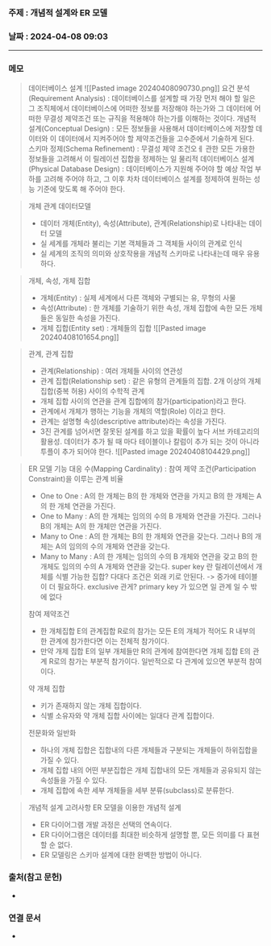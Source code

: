 ### 주제 : 개념적 설계와 ER 모델

### 날짜 : 2024-04-08 09:03
----
### 메모
> 데이터베이스 설계
> ![[Pasted image 20240408090730.png]]
> 요건 분석(Requirement Analysis) : 데이터베이스를 설계할 때 가장 먼저 해야 할 일은 그 조직체에서 데이터베이스에 어떠한 정보를 저장해야 하는가와 그 데이터에 어떠한 무결성 제약조건 또는 규직을 적용해야 하는가를 이해하는 것이다.
> 개념적 설계(Conceptual Design) : 모든 정보들을 사용해서 데이터베이스에 저장할 데이터와 이 데이터에서 지켜주어야 할 제약조건들을 고수준에서 기술하게 된다.
> 스키마 정제(Schema Refinement) : 무결성 제약 조건오ㅔ 관한 모든 가용한 정보들을 고려해서 이 릴레이션 집합을 정제하는 일
> 물리적 데이터베이스 설계(Physical Database Design) : 데이터베이스가 지원해 주어야 할 예상 작업 부하를 고려해 주어야 하고, 그 이후 차차 데이터베이스 설계를 정제하여 원하는 성능 기준에 맞도록 해 주어야 한다.

> 개체 관계 데이터모델
> 	- 데이터 개체(Entity), 속성(Attribute), 관계(Relationship)로 나타내는 데이터 모델
> 	- 실 세계를 개체라 불리는 기본 객체들과 그 객체들 사이의 관계로 인식
> 	- 실 세계의 조직의 의미와 상호작용을 개념적 스키마로 나타내는데 매우 유용하다.

> 개체, 속성, 개체 집합
> 	- 개체(Entity) : 실제 세계에서 다른 객체와 구별되는 유, 무형의 사물
> 	- 속성(Attribute) : 한 개체를 기술하기 위한 속성, 개체 집합에 속한 모든 개체들은 동일한 속성을 가진다.
> 	- 개체 집합(Entity set) : 개체들의 집합
> ![[Pasted image 20240408101654.png]]

> 관계, 관계 집합
> 	- 관계(Relationship) : 여러 개체들 사이의 연관성
> 	- 관계 집합(Relationship set) : 같은 유형의 관계들의 집합. 2개 이상의 개체집합(중복 허용) 사이의 수학적 관계
> 	- 개체 집합 사이의 연관을 관계 집합에의 참가(participation)라고 한다.
> 	- 관계에서 개체가 행하는 기능을 개체의 역할(Role) 이라고 한다.
> 	- 관계는 설명형 속성(descriptive attribute)라는 속성을 가진다.
> 	- 3진 관계를 넘어서면 잘못된 설계를 하고 있을 확률이 높다
> 서브 카테고리의 활용성.
> 데이터가 추가 될 때 마다 테이블이나 칼럼이 추가 되는 것이 아니라 투플이 추가 되어야 한다.
> ![[Pasted image 20240408104429.png]]

> ER 모델 기능
> 대응 수(Mapping Cardinality) : 참여 제약 조건(Participation Constraint)을 이루는 관계 비율
> 	- One to One : A의 한 개체는 B의 한 개체와 연관을 가지고 B의 한 개체는 A의 한 개체 연관을 가진다.
> 	- One to Many : A의 한 개체는 임의의 수의 B 개체와 연관을 가진다. 그러나 B의 개체는 A의 한 개체만 연관을 가진다.
> 	- Many to One : A의 한 개체는 B의 한 개체와 연관을 갖는다. 그러나 B의 개체는 A의 임의의 수의 개체와 연관을 갖는다.
> 	- Many to Many : A의 한 개체는 임의의 수의 B 개체와 연관을 갖고 B의 한 개체도 임의의 수의 A 개체와 연관을 갖는다.
> super key 란 릴레이션에서 개체를 식별 가능한 집합?
> 다대다 조건은 외래 키로 안된다. -> 중가에 테이블이 더 필요하다.
> exclusive 관게?
> primary key 가 있으면 일 관계 일 수 밖에 없다
> 
> 참여 제약조건
> 	- 한 개체집합 E의 관계집합 R로의 참가는 모든 E의 개체가 적어도 R 내부의 한 관계에 참가한다면 이는 전체적 참가이다.
> 	- 만약 개제 집합 E의 일부 개체들만 R의 관계에 참여한다면 개체 집합 E의 관계 R로의 참가는 부분적 참가이다.
> 일반적으로 다 관계에 있으면 부분적 참여이다.
> 
> 약 개체 집합
> 	- 키가 존재하지 않는 개체 집합이다.
> 	- 식별 소유자와 약 개체 집합 사이에는 일대다 관계 집합이다.
> 
> 전문화와 일반화
> 	- 하나의 개체 집합은 집합내의 다른 개체들과 구분되는 개체들이 하위집합을 가질 수 있다.
> 	- 개체 집합 내의 어떤 부분집합은 개체 집합내의 모든 개체들과 공유되지 않는 속성들을 가질 수 있다.
> 	- 개체 집합에 속한 세부 개체들을 세부 분류(subclass)로 분류한다.

> 개념적 설계 고려사항
> ER 모델을 이용한 개념적 설계
> 	- ER 다이어그램 개발 과정은 선택의 연속이다.
> 	- ER 다이어그램은 데이터를 최대한 비슷하게 설명할 뿐, 모든 의미를 다 표현할 순 없다.
> 	- ER 모델링은 스키마 설계에 대한 완벽한 방법이 아니다.




### 출처(참고 문헌)
-

### 연결 문서
-
